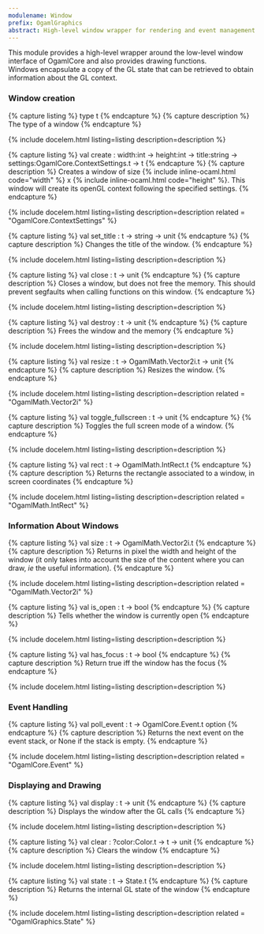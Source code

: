 ```yaml
---
modulename: Window 
prefix: OgamlGraphics
abstract: High-level window wrapper for rendering and event management
---
```



This module provides a high-level wrapper around the low-level
 window interface of OgamlCore and also provides drawing functions.<br/>
 Windows encapsulate a copy of the GL state that can be retrieved
 to obtain information about the GL context.
### Window creation

{% capture listing %}
type t
{% endcapture %}
{% capture description %}
The type of a window
{% endcapture %}

{% include docelem.html listing=listing description=description   %}

{% capture listing %}
val create : width:int -> height:int -> title:string -> settings:OgamlCore.ContextSettings.t -> t
{% endcapture %}
{% capture description %}
Creates a window of size {% include inline-ocaml.html code="width" %} x {% include inline-ocaml.html code="height" %}.
 This window will create its openGL context following the specified settings.
{% endcapture %}

{% include docelem.html listing=listing description=description  related = "OgamlCore.ContextSettings" %}

{% capture listing %}
val set_title : t -> string -> unit
{% endcapture %}
{% capture description %}
Changes the title of the window.
{% endcapture %}

{% include docelem.html listing=listing description=description   %}

{% capture listing %}
val close : t -> unit
{% endcapture %}
{% capture description %}
Closes a window, but does not free the memory.
 This should prevent segfaults when calling functions on this window.
{% endcapture %}

{% include docelem.html listing=listing description=description   %}

{% capture listing %}
val destroy : t -> unit
{% endcapture %}
{% capture description %}
Frees the window and the memory
{% endcapture %}

{% include docelem.html listing=listing description=description   %}

{% capture listing %}
val resize : t -> OgamlMath.Vector2i.t -> unit
{% endcapture %}
{% capture description %}
Resizes the window.
{% endcapture %}

{% include docelem.html listing=listing description=description  related = "OgamlMath.Vector2i" %}

{% capture listing %}
val toggle_fullscreen : t -> unit
{% endcapture %}
{% capture description %}
Toggles the full screen mode of a window.
{% endcapture %}

{% include docelem.html listing=listing description=description   %}

{% capture listing %}
val rect : t -> OgamlMath.IntRect.t
{% endcapture %}
{% capture description %}
Returns the rectangle associated to a window, in screen coordinates
{% endcapture %}

{% include docelem.html listing=listing description=description  related = "OgamlMath.IntRect" %}

### Information About Windows

{% capture listing %}
val size : t -> OgamlMath.Vector2i.t
{% endcapture %}
{% capture description %}
Returns in pixel the width and height of the window
 (it only takes into account the size of the content where you can draw, *ie* the useful information).
{% endcapture %}

{% include docelem.html listing=listing description=description  related = "OgamlMath.Vector2i" %}

{% capture listing %}
val is_open : t -> bool
{% endcapture %}
{% capture description %}
Tells whether the window is currently open
{% endcapture %}

{% include docelem.html listing=listing description=description   %}

{% capture listing %}
val has_focus : t -> bool
{% endcapture %}
{% capture description %}
Return true iff the window has the focus
{% endcapture %}

{% include docelem.html listing=listing description=description   %}

### Event Handling

{% capture listing %}
val poll_event : t -> OgamlCore.Event.t option
{% endcapture %}
{% capture description %}
Returns the next event on the event stack, or None if the stack is empty.
{% endcapture %}

{% include docelem.html listing=listing description=description  related = "OgamlCore.Event" %}

### Displaying and Drawing

{% capture listing %}
val display : t -> unit
{% endcapture %}
{% capture description %}
Displays the window after the GL calls
{% endcapture %}

{% include docelem.html listing=listing description=description   %}

{% capture listing %}
val clear : ?color:Color.t -> t -> unit
{% endcapture %}
{% capture description %}
Clears the window
{% endcapture %}

{% include docelem.html listing=listing description=description   %}

{% capture listing %}
val state : t -> State.t
{% endcapture %}
{% capture description %}
Returns the internal GL state of the window
{% endcapture %}

{% include docelem.html listing=listing description=description  related = "OgamlGraphics.State" %}

